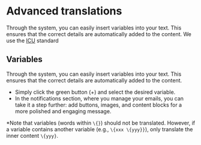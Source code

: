 # Advanced translations

Through the system, you can easily insert variables into your text. This ensures that the correct details are automatically added to the content. We use the [ICU](https://en.wikipedia.org/wiki/International_Components_for_Unicode) standard

## Variables

Through the system, you can easily insert variables into your text. This ensures that the correct details are automatically added to the content.

- Simply click the green button (+) and select the desired variable.
- In the notifications section, where you manage your emails, you can take it a step further: add buttons, images, and content blocks for a more polished and engaging message.

\*Note that variables (words within `\{}`) should not be translated. However, if a variable contains another variable (e.g., `\{xxx \{yyy}}`), only translate the inner content `\{yyy}`.
